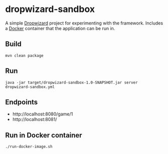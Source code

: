 dropwizard-sandbox
====

A simple [Dropwizard](http://www.dropwizard.io/) project for experimenting with the framework. 
Includes a [Docker](https://www.docker.com/) container that the application can be run in.

Build
----
```mvn clean package```

Run
----
```java -jar target/dropwizard-sandbox-1.0-SNAPSHOT.jar server dropwizard-sandbox.yml```

Endpoints
----
- http://localhost:8080/game/1
- http://localhost:8081/

Run in Docker container
----
```./run-docker-image.sh```


